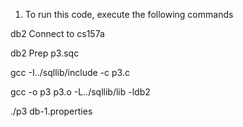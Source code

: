 
1. To run this code, execute the following commands

db2 Connect to cs157a

db2 Prep p3.sqc

gcc -I../sqllib/include -c p3.c

gcc -o p3 p3.o -L../sqllib/lib  -ldb2 

./p3 db-1.properties 

